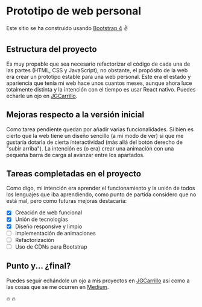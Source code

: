 # Prototipo de web personal

Este sitio se ha construido usando [Bootstrap 4](https://getbootstrap.com/) :v:

## Estructura del proyecto

Es muy propable que sea necesario refactorizar el código de cada una de las partes (HTML, CSS y JavaScript), no obstante, el propósito de la web
era crear un prototipo estable para una web personal. Este era el estado y apariencia que tenía mi web hace unos cuantos meses, aunque ahora
luce totalmente distinta y la intención con el tiempo es usar React nativo. Puedes echarle un ojo en [JGCarrillo](http://jgcarrillo.com/).

## Mejoras respecto a la versión inicial

Como tarea pendiente quedan por añadir varias funcionalidades. Si bien es cierto que la web tiene un diseño sencillo (a mi modo de ver)
si que me gustaría dotarla de cierta interactividad (más allá del botón derecho de "subir arriba"). La intención es (o era) crear
una animación con una pequeña barra de carga al avanzar entre los apartados.

## Tareas completadas en el proyecto

Como digo, mi intención era aprender el funcionamiento y la unión de todos los lenguajes que iba aprendiendo, como punto de partida
considero que no está mal, pero como futuras mejoras destacaría:

- [X] Creación de web funcional
- [X] Unión de tecnologías
- [X] Diseño responsive y limpio
- [ ] Implementación de animaciones
- [ ] Refactorización
- [ ] Uso de CDNs para Bootstrap

## Punto y... ¿final?

Puedes seguir echándole un ojo a mis proyectos en [JGCarrillo](http://jgcarrillo.com/) así como a las cosas que se me ocurren en
[Medium](https://medium.com/@ysjgomez).

:fire: :fire:
